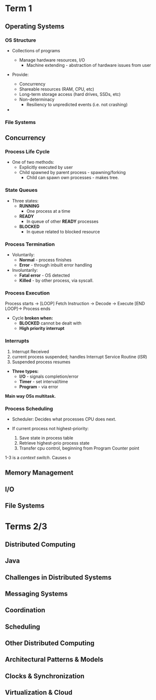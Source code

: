 # Term 1
## Operating Systems
### OS Structure
- Collections of programs
	- Manage hardware resources, I/O
		- Machine extending - abstraction of hardware issues from user

- Provide:
	- Concurrency
	- Shareable resources (RAM, CPU, etc)
	- Long-term storage access (hard drives, SSDs, etc)
	- Non-determinacy
		- Resiliency to unpredicted events (i.e. not crashing)

- 
### File Systems

## Concurrency
### Process Life Cycle
- One of two methods:
	- Explicitly executed by user
	- Child spawned by parent process - spawning/forking
		- Child can spawn own processes - makes tree.

### State Queues
- Three states:
	- **RUNNING**
		- One process at a time
	- **READY**
		- In queue of other **READY** processes
	- **BLOCKED**
		- In queue related to blocked resource

### Process Termination
- Voluntarily:
	- **Normal** - process finishes
	- **Error** - through inbuilt error handling
- Involuntarily:
	- **Fatal error** - OS detected
	- **Killed** - by other process, via syscall.

### Process Execution
Process starts -> \[LOOP\] Fetch Instruction -> Decode -> Execute \[END LOOP\]-> Process ends

- Cycle **broken when:**
	- **BLOCKED** cannot be dealt with
	- **High priority interrupt**

### Interrupts
1) Interrupt Received
2) current process suspended; handles Interrupt Service Routine (*ISR*)
3) Suspended process resumes

- **Three types:**
	- **I/O** - signals completion/error
	- **Timer** - set interval/time
	- **Program** - via error

**Main way OSs multitask.**

### Process Scheduling

- Scheduler: Decides what processes CPU does next.

- If current process not highest-priority:
	1) Save state in process table
	2) Retrieve highest-prio process state
	3) Transfer cpu control, beginning from Program Counter point

1-3 is a *context switch*. Causes o


## Memory Management

## I/O

## File Systems

# Terms 2/3

## Distributed Computing

## Java

## Challenges in Distributed Systems

## Messaging Systems

## Coordination

## Scheduling

## Other Distributed Computing

## Architectural Patterns & Models

## Clocks & Synchronization

## Virtualization & Cloud
